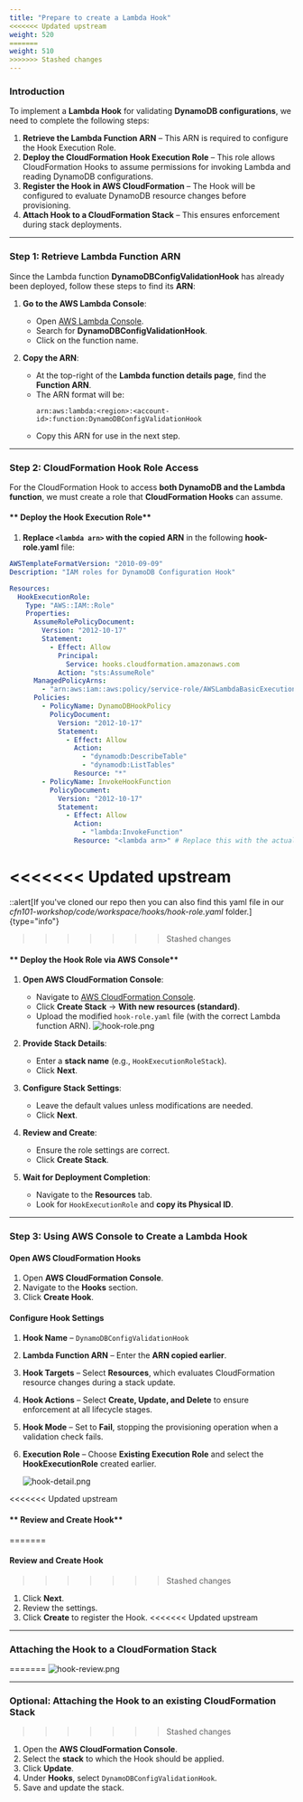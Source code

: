 ```yaml
---
title: "Prepare to create a Lambda Hook"
<<<<<<< Updated upstream
weight: 520
=======
weight: 510
>>>>>>> Stashed changes
---
```


### **Introduction**

To implement a **Lambda Hook** for validating **DynamoDB configurations**, we need to complete the following steps:

1. **Retrieve the Lambda Function ARN** – This ARN is required to configure the Hook Execution Role.
2. **Deploy the CloudFormation Hook Execution Role** – This role allows CloudFormation Hooks to assume permissions for invoking Lambda and reading DynamoDB configurations.
3. **Register the Hook in AWS CloudFormation** – The Hook will be configured to evaluate DynamoDB resource changes before provisioning.
4. **Attach Hook to a CloudFormation Stack** – This ensures enforcement during stack deployments.

---

### **Step 1: Retrieve Lambda Function ARN**

Since the Lambda function **DynamoDBConfigValidationHook** has already been deployed, follow these steps to find its **ARN**:

1. **Go to the AWS Lambda Console**:

   - Open [AWS Lambda Console](https://console.aws.amazon.com/lambda).
   - Search for **DynamoDBConfigValidationHook**.
   - Click on the function name.

2. **Copy the ARN**:
   - At the top-right of the **Lambda function details page**, find the **Function ARN**.
   - The ARN format will be:
     ```
     arn:aws:lambda:<region>:<account-id>:function:DynamoDBConfigValidationHook
     ```
   - Copy this ARN for use in the next step.

---

### **Step 2: CloudFormation Hook Role Access**

For the CloudFormation Hook to access **both DynamoDB and the Lambda function**, we must create a role that **CloudFormation Hooks** can assume.

#### ** Deploy the Hook Execution Role**

1. **Replace `<lambda arn>` with the copied ARN** in the following **hook-role.yaml** file:

```yaml
AWSTemplateFormatVersion: "2010-09-09"
Description: "IAM roles for DynamoDB Configuration Hook"

Resources:
  HookExecutionRole:
    Type: "AWS::IAM::Role"
    Properties:
      AssumeRolePolicyDocument:
        Version: "2012-10-17"
        Statement:
          - Effect: Allow
            Principal:
              Service: hooks.cloudformation.amazonaws.com
            Action: "sts:AssumeRole"
      ManagedPolicyArns:
        - "arn:aws:iam::aws:policy/service-role/AWSLambdaBasicExecutionRole"
      Policies:
        - PolicyName: DynamoDBHookPolicy
          PolicyDocument:
            Version: "2012-10-17"
            Statement:
              - Effect: Allow
                Action:
                  - "dynamodb:DescribeTable"
                  - "dynamodb:ListTables"
                Resource: "*"
        - PolicyName: InvokeHookFunction
          PolicyDocument:
            Version: "2012-10-17"
            Statement:
              - Effect: Allow
                Action:
                  - "lambda:InvokeFunction"
                Resource: "<lambda arn>" # Replace this with the actual Lambda ARN
```

<<<<<<< Updated upstream
=======
::alert[If you've cloned our repo then you can also find this yaml file in our _cfn101-workshop/code/workspace/hooks/hook-role.yaml_ folder.]{type="info"}

>>>>>>> Stashed changes
#### ** Deploy the Hook Role via AWS Console**

1. **Open AWS CloudFormation Console**:

   - Navigate to [AWS CloudFormation Console](https://console.aws.amazon.com/cloudformation).
   - Click **Create Stack** → **With new resources (standard)**.
   - Upload the modified `hook-role.yaml` file (with the correct Lambda function ARN).
     ![hook-role.png](/static/advanced/hook/hook-role.png "hook-role")

2. **Provide Stack Details**:

   - Enter a **stack name** (e.g., `HookExecutionRoleStack`).
   - Click **Next**.

3. **Configure Stack Settings**:

   - Leave the default values unless modifications are needed.
   - Click **Next**.

4. **Review and Create**:

   - Ensure the role settings are correct.
   - Click **Create Stack**.

5. **Wait for Deployment Completion**:
   - Navigate to the **Resources** tab.
   - Look for `HookExecutionRole` and **copy its Physical ID**.

---

### **Step 3: Using AWS Console to Create a Lambda Hook**

#### **Open AWS CloudFormation Hooks**

1. Open **AWS CloudFormation Console**.
2. Navigate to the **Hooks** section.
3. Click **Create Hook**.

#### **Configure Hook Settings**

1. **Hook Name** – `DynamoDBConfigValidationHook`
2. **Lambda Function ARN** – Enter the **ARN copied earlier**.
3. **Hook Targets** – Select **Resources**, which evaluates CloudFormation resource changes during a stack update.
4. **Hook Actions** – Select **Create, Update, and Delete** to ensure enforcement at all lifecycle stages.
5. **Hook Mode** – Set to **Fail**, stopping the provisioning operation when a validation check fails.
6. **Execution Role** – Choose **Existing Execution Role** and select the **HookExecutionRole** created earlier.

   ![hook-detail.png](/static/advanced/hook/hook-detail.png "hook-detail")

<<<<<<< Updated upstream
#### ** Review and Create Hook**
=======
#### **Review and Create Hook**
>>>>>>> Stashed changes

1. Click **Next**.
2. Review the settings.
3. Click **Create** to register the Hook.
<<<<<<< Updated upstream

---

### **Attaching the Hook to a CloudFormation Stack**
=======
   ![hook-review.png](/static/advanced/hook/hook-review.png "hook-review")

---

### **Optional: Attaching the Hook to an existing CloudFormation Stack**
>>>>>>> Stashed changes

1. Open the **AWS CloudFormation Console**.
2. Select the **stack** to which the Hook should be applied.
3. Click **Update**.
4. Under **Hooks**, select `DynamoDBConfigValidationHook`.
5. Save and update the stack.
